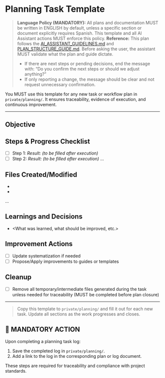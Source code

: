 # Planning Task Template

> **Language Policy (MANDATORY):** All plans and documentation MUST be written in ENGLISH by default, unless a specific section or document explicitly requires Spanish. This template and all AI Assistant actions MUST enforce this policy.
> **Reference:** This plan follows the [AI_ASSISTANT_GUIDELINES.md](./AI_ASSISTANT_GUIDELINES.md) and [PLAN_STRUCTURE_GUIDE.md](./PLAN_STRUCTURE_GUIDE.md). Before asking the user, the assistant MUST validate what the plan and guide dictate.
> - If there are next steps or pending decisions, end the message with: “Do you confirm the next steps or should we adjust anything?”
> - If only reporting a change, the message should be clear and not request unnecessary confirmation.

You MUST use this template for any new task or workflow plan in `private/planning/`. It ensures traceability, evidence of execution, and continuous improvement.

---

## Objective
<Describe the goal of the task>

## Steps & Progress Checklist
- [ ] Step 1: <description>
  _Result: (to be filled after execution)_
- [ ] Step 2: <description>
  _Result: (to be filled after execution)_
...

## Files Created/Modified
- <file1>
- <file2>
...

## Learnings and Decisions
- <What was learned, what should be improved, etc.>

## Improvement Actions
- [ ] Update systematization if needed
- [ ] Propose/Apply improvements to guides or templates

## Cleanup
- [ ] Remove all temporary/intermediate files generated during the task unless needed for traceability (MUST be completed before plan closure)

---

> Copy this template to `private/planning/` and fill it out for each new task. Update all sections as the work progresses and closes.

## 🚨 MANDATORY ACTION
Upon completing a planning task log:
1. Save the completed log in `private/planning/`.
2. Add a link to the log in the corresponding plan or log document.

These steps are required for traceability and compliance with project standards.
